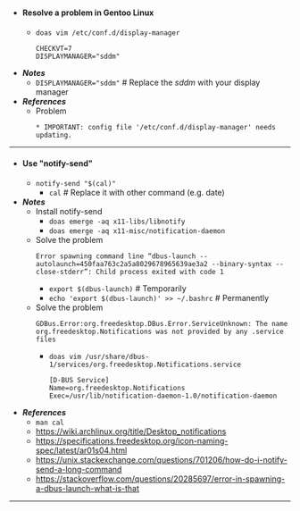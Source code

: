- #### Resolve a problem in Gentoo Linux
    - `doas vim /etc/conf.d/display-manager`
      ```
      CHECKVT=7
      DISPLAYMANAGER="sddm"
      ```
- ***Notes***
    - `DISPLAYMANAGER="sddm"` # Replace the *sddm* with your display manager
- ***References***
    - Problem
      ```
      * IMPORTANT: config file '/etc/conf.d/display-manager' needs updating.
      ```
- ---
- #### Use "notify-send"
    - `notify-send "$(cal)"`
        - `cal` # Replace it with other command (e.g. date)
- ***Notes***
    - Install notify-send
        - `doas emerge -aq x11-libs/libnotify`
        - `doas emerge -aq x11-misc/notification-daemon`
    - Solve the problem
      ```
      Error spawning command line “dbus-launch --autolaunch=450faa763c2a5a8029678965639ae3a2 --binary-syntax --close-stderr”: Child process exited with code 1
      ```
        - `export $(dbus-launch)` # Temporarily
        - `echo 'export $(dbus-launch)' >> ~/.bashrc` # Permanently
    - Solve the problem
      ```
      GDBus.Error:org.freedesktop.DBus.Error.ServiceUnknown: The name org.freedesktop.Notifications was not provided by any .service files
      ```
        - `doas vim /usr/share/dbus-1/services/org.freedesktop.Notifications.service`
          ```
          [D-BUS Service]
          Name=org.freedesktop.Notifications
          Exec=/usr/lib/notification-daemon-1.0/notification-daemon
          ```
- ***References***
    - `man cal`
    - https://wiki.archlinux.org/title/Desktop_notifications
    - https://specifications.freedesktop.org/icon-naming-spec/latest/ar01s04.html
    - https://unix.stackexchange.com/questions/701206/how-do-i-notify-send-a-long-command
    - https://stackoverflow.com/questions/20285697/error-in-spawning-a-dbus-launch-what-is-that
- ---
